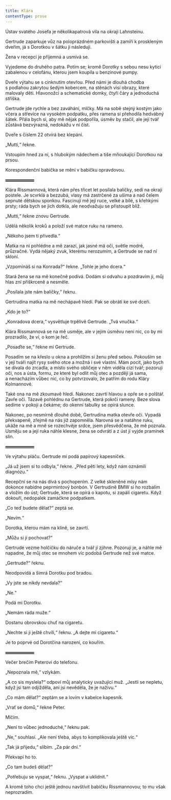 ```yaml
---
title: Klára
contentType: prose
---
```


<section>

Ústav svatého Josefa je několikapatrová vila na okraji Lahnsteinu.

Gertrude zaparkuje vůz na poloprázdném parkovišti a zamíří k proskleným dveřím, já s Dorotkou v šátku ji následuji.

Žena v recepci je příjemná a usmívá se.

Vyjedeme do druhého patra. Potím se; kromě Dorotky s sebou nesu kytici zabalenou v celofánu, kterou jsem koupila u benzinové pumpy.

Dveře výtahu se s cinknutím otevřou. Před námi je dlouhá chodba s podlahou zakrytou šedým kobercem, na stěnách visí obrazy, které malovaly děti. Hlavonožci a schematické domky, čtyři čáry a jednoduchá stříška.

Gertrude jde rychle a bez zaváhání, mlčky. Má na sobě stejný kostým jako včera a střevíce na vysokém podpatku, přes ramena si přehodila hedvábný šátek. Přála bych si, aby mě nějak podpořila, úsměv by stačil, ale její tvář zůstává bezvýrazná, nedokážu v ní číst.

Dveře s číslem 22 otvírá bez klepání.

„Mutti,“ řekne.

Vstoupím hned za ní, s hlubokým nádechem a tiše mňoukající Dorotkou na prsou.

Korespondenční babička se mění v babičku opravdovou.

![divider.png](./resources/divider_opt.png)

Klára Rissmannová, která nám přes třicet let posílala balíčky, sedí na okraji postele. Je scvrklá a bezzubá, vlasy má zastrčené za ušima a nad čelem sepnuté dětskou sponkou. Fascinují mě její ruce, velké a bílé, s křehkými prsty; ráda bych se jich dotkla, ale neodvažuju se přistoupit blíž.

„Mutti,“ řekne znovu Gertrude.

Udělá několik kroků a položí své matce ruku na rameno.

„Někoho jsem ti přivedla.“

Matka na ni pohlédne a mě zarazí, jak jasné má oči, světle modré, průzračné. Vydá nějaký zvuk, kterému nerozumím, a Gertrude se nad ní skloní.

„Vzpomínáš si na Konrada?“ řekne. „Tohle je jeho dcera.“

Stará žena se na mě konečně podívá. Dodám si odvahu a pozdravím ji, můj hlas zní přiškrceně a nesměle.

„Posílala jste nám balíčky,“ řeknu.

Gertrudina matka na mě nechápavě hledí. Pak se obrátí ke své dceři.

„Kdo je to?“

„Konradova dcera,“ vysvětluje trpělivě Gertrude. „Tvá vnučka.“

Klára Rissmannová se na mě usměje, ale v jejím úsměvu není nic, co by mi prozradilo, že ví, o kom je řeč.

„Posaďte se,“ řekne mi Gertrude.

Posadím se na křeslo u okna a prohlížím si ženu před sebou. Pokouším se v její tváři najít rysy svého otce a možná i své vlastní. Mám pocit, jako bych se dívala do zrcadla, a místo svého obličeje v něm viděla cizí tvář; pozoruji oči, nos a ústa, formu, ze které byl odlit můj otec a později já sama, a nenacházím vůbec nic, co by potvrzovalo, že patřím do rodu Kláry Kolmannové.

Také ona na mě zkoumavě hledí. Nakonec zavrtí hlavou a opře se o polštář. Zavře oči. Tázavě pohlédnu na Gertrude, která pokrčí rameny. Beze slova sedíme v pokoji a čekáme; do okenní tabulky se opírá slunce.

Nakonec, po nesmírně dlouhé době, Gertrudina matka otevře oči. Vypadá překvapeně, zřejmě na nás již zapomněla. Narovná se a natáhne ruku, ukáže na mě a mně se rozechvěje srdce, jsem přesvědčena, že mě poznala. Usměju se a její ruka náhle klesne, žena se odvrátí a z úst jí vyjde pramínek slin.

![divider.png](./resources/divider_opt.png)

Ve výtahu pláču. Gertrude mi podá papírový kapesníček.

„Já už jsem si to odbyla,“ řekne. „Před pěti lety, když nám oznámili diagnózu.“

Recepční se na nás dívá s pochopením. Z velké skleněné mísy nám dokonce nabídne peprmintový bonbón. V Gertrudině BMW si ho rozbalím a vložím do úst; Gertrude, která se opírá o kapotu, si zapálí cigaretu. Když dokouří, nedopalek zamáčkne podpatkem.

„Co teď budete dělat?“ zeptá se.

„Nevím.“

Dorotka, kterou mám na klíně, se zavrtí.

„Můžu si ji pochovat?“

Gertrude vezme holčičku do náruče a tvář jí zjihne. Pozoruji je, a náhle mě napadne, že můj otec se mnohem víc podobá Gertrude než své matce.

„Gertrude?“ řeknu.

Neodpovídá a šimrá Dorotku pod bradou.

„Vy jste se nikdy nevdala?“

„Ne.“

Podá mi Dorotku.

„Nemám ráda muže.“

Dostanu obrovskou chuť na cigaretu.

„Nechte si ji ještě chvíli,“ řeknu. „A dejte mi cigaretu.“

Je to poprvé od Dorotčina narození, co kouřím.

![divider.png](./resources/divider_opt.png)

Večer brečím Peterovi do telefonu.

„Nepoznala mě,“ vzlykám.

„A co sis myslela?“ odpoví můj analyticky uvažující muž. „Jestli se nepletu, když jsi tam odjížděla, ani jsi nevěděla, že je naživu.“

„Co mám dělat?“ zeptám se a lovím v kabelce kapesník.

„Vrať se domů,“ řekne Peter.

Mlčím.

„Není to vůbec jednoduché,“ řeknu pak.

„Ne,“ souhlasí. „Ale není třeba, abys to komplikovala ještě víc.“

„Tak já přijedu,“ slíbím. „Za pár dní.“

Překvapí ho to.

„Co tam budeš dělat?“

„Potřebuju se vyspat,“ řeknu. „Vyspat a uklidnit.“

A kromě toho chci ještě jednou navštívit babičku Rissmannovou; to mu však neprozradím.

</section>
